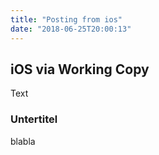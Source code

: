 ```yaml
---
title: "Posting from ios"
date: "2018-06-25T20:00:13"
---
```


## iOS via Working Copy

Text

### Untertitel

blabla